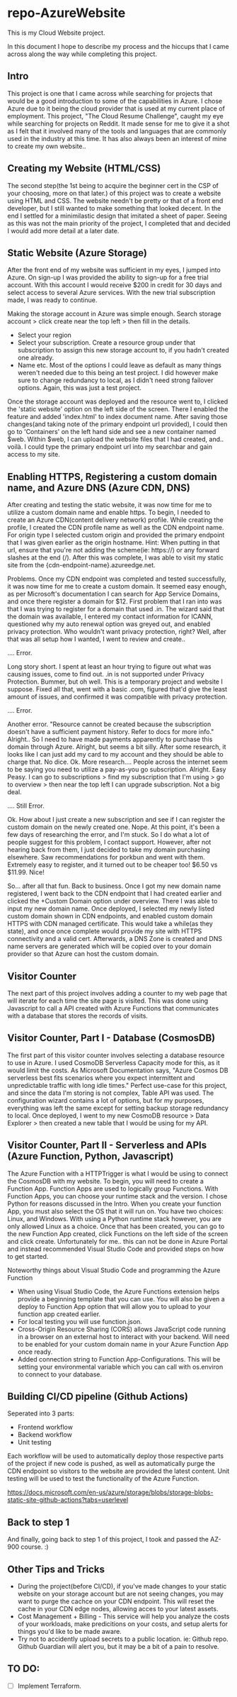 # repo-AzureWebsite

This is my Cloud Website project. 

In this document I hope to describe my process and the hiccups that I came across along the way while completing this project.

## Intro
This project is one that I came across while searching for projects that would be a good introduction to some of the capabilities in Azure. I chose Azure due to it being the cloud provider that is used at my current place of employment. This project, "The Cloud Resume Challenge", caught my eye while searching for projects on Reddit. It made sense for me to give it a shot as I felt that it involved many of the tools and languages that are commonly used in the industry at this time. It has also always been an interest of mine to create my own website..

## Creating my Website (HTML/CSS)
The second step(the 1st being to acquire the beginner cert in the CSP of your choosing, more on that later.) of this project was to create a website using HTML and CSS. The website needn't be pretty or that of a front end developer, but I still wanted to make something that looked decent. In the end I settled for a minimilastic design that imitated a sheet of paper. Seeing as this was not the main priority of the project, I completed that and decided I would add more detail at a later date. 

## Static Website (Azure Storage)
After the front end of my website was sufficient in my eyes, I jumped into Azure. On sign-up I was provided the ability to sign-up for a free trial account. With this account I would receive $200 in credit for 30 days and select access to several Azure services. With the new trial subscription made, I was ready to continue. 

Making the storage account in Azure was simple enough. Search storage account > click create near the top left > then fill in the details. 
- Select your region
- Select your subscription. Create a resource group under that subscription to assign this new storage account to, if you hadn't created one already.
- Name
etc. 
Most of the options I could leave as default as many things weren't needed due to this being an test project. I did however make sure to change redundancy to local, as I didn't need strong failover options. Again, this was just a test project.

Once the storage account was deployed and the resource went to, I clicked the 'static website' option on the left side of the screen. There I enabled the feature and added 'index.html' to index document name. After saving those changes(and taking note of the primary endpoint url provided), I could then go to 'Containers' on the left hand side and see a new container named $web. Within $web, I can upload the website files that I had created, and.. voilà. I could type the primary endpoint url into my searchbar and gain access to my site.

## Enabling HTTPS, Registering a custom domain name, and Azure DNS (Azure CDN, DNS)
After creating and testing the static website, it was now time for me to utilize a custom domain name and enable https. To begin, I needed to create an Azure CDN(content delivery network) profile. While creating the profile, I created the CDN profile name as well as the CDN endpoint name. For origin type I selected custom origin and provided the primary endpoint that I was given earlier as the origin hostname. Hint: When putting in that url, ensure that you're not adding the scheme(ie: https://) or any forward slashes at the end (/). After this was complete, I was able to visit my static site from the {cdn-endpoint-name}.azureedge.net. 

Problems. Once my CDN endpoint was completed and tested successfully, it was now time for me to create a custom domain. It seemed easy enough, as per Microsoft's documentation I can search for App Service Domains, and once there register a domain for $12. First problem that I ran into was that I was trying to register for a domain that used .in. The wizard said that the domain was available, I entered my contact information for ICANN, questioned why my auto renewal option was greyed out, and enabled privacy protection. Who wouldn't want privacy protection, right? Well, after that was all setup how I wanted, I went to review and create..

.... Error. 

Long story short. I spent at least an hour trying to figure out what was causing issues, come to find out. .in is not supported under Privacy Protection. Bummer, but oh well. This is a temporary project and website I suppose. Fixed all that, went with a basic .com, figured that'd give the least amount of issues, and confirmed it was compatible with privacy protection.

.... Error.

Another error. "Resource cannot be created because the subscription doesn't have a sufficient payment history. Refer to docs for more info." Alright.. So I need to have made payments apparently to purchase this domain through Azure. Alright, but seems a bit silly. After some research, it looks like I can just add my card to my account and they should be able to charge that. No dice. Ok. More research.... People across the internet seem to be saying you need to utilize a pay-as-you go subscription. Alright. Easy Peasy. I can go to subscriptions > find my subscription that I'm using > go to overview > then near the top left I can upgrade subscription. Not a big deal. 

.... Still Error.

Ok. How about I just create a new subscription and see if I can register the custom domain on the newly created one. Nope. At this point, it's been a few days of researching the error, and I'm stuck. So I do what a lot of people suggest for this problem, I contact support. However, after not hearing back from them, I just decided to take my domain purchasing elsewhere. Saw recommendations for porkbun and went with them. Extremely easy to register, and it turned out to be cheaper too! $6.50 vs $11.99. Nice! 

So... after all that fun. Back to business. Once I got my new domain name registered, I went back to the CDN endpoint that I had created earlier and clicked the +Custom Domain option under overview. There I was able to input my new domain name. Once deployed, I selected my newly listed custom domain shown in CDN endpoints, and enabled custom domain HTTPS with CDN managed certificate. This would take a while(as they state), and once once complete would provide my site with HTTPS connectivity and a valid cert. Afterwards, a DNS Zone is created and DNS name servers are generated which will be copied over to your domain provider so that Azure can host the custom domain.

## Visitor Counter
The next part of this project involves adding a counter to my web page that will iterate for each time the site page is visited. This was done using Javascript to call a API created with Azure Functions that communicates with a database that stores the records of visits. 

## Visitor Counter, Part I - Database (CosmosDB)
The first part of this visitor counter involves selecting a database resource to use in Azure. I used CosmoDB Serverless Capacity mode for this, as it would limit the costs. As Microsoft Documentation says, "Azure Cosmos DB serverless best fits scenarios where you expect intermittent and unpredictable traffic with long idle times." Perfect use-case for this project, and since the data I'm storing is not complex, Table API was used. The configuration wizard contains a lot of options, but for my purposes, everything was left the same except for setting backup storage redundancy to local. Once deployed, I went to my new CosmoDB resource > Data Explorer > then created a new table that I would be using for my API. 

## Visitor Counter, Part II - Serverless and APIs (Azure Function, Python, Javascript)
The Azure Function with a HTTPTrigger is what I would be using to connect the CosmosDB with my website. To begin, you will need to create a Function App. Function Apps are used to logically group Functions. With Function Apps, you can choose your runtime stack and the version. I chose Python for reasons discussed in the Intro. When you create your function App, you must also select the OS that it will run on. You have two choices: Linux, and Windows. With using a Python runtime stack however, you are only allowed Linux as a choice. Once that has been created, you can go to the new Function App created, click Functions on the left side of the screen and click create. Unfortunately for me.. this can not be done in Azure Portal and instead recommended Visual Studio Code and provided steps on how to get started. 

Noteworthy things about Visual Studio Code and programming the Azure Function
- When using Visual Studio Code, the Azure Functions extension helps provide a beginning template that you can use. You will also be given a deploy to Function App option that will allow you to upload to your function app created earlier.
- For local testing you will use function.json.
- Cross-Origin Resource Sharing (CORS) allows JavaScript code running in a browser on an external host to interact with your backend. Will need to be enabled for your custom domain name in your Azure Function App once ready.
- Added connection string to Function App-Configurations. This will be setting your environmental variable which you can call with os.environ to connect to your database.

## Building CI/CD pipeline (Github Actions)
Seperated into 3 parts: 
- Frontend workflow
- Backend workflow
- Unit testing

Each workflow will be used to automatically deploy those respective parts of the project if new code is pushed, as well as automatically purge the CDN endpoint so visitors to the website are provided the latest content.  Unit testing will be used to test the functionality of the Azure Function.

https://docs.microsoft.com/en-us/azure/storage/blobs/storage-blobs-static-site-github-actions?tabs=userlevel

## Back to step 1
 And finally, going back to step 1 of this project, I took and passed the AZ-900 course. :)

## Other Tips and Tricks
- During the project(before CI/CD), if you've made changes to your static website on your storage account but are not seeing changes, you may want to purge the cachce on your CDN endpoint. This will reset the cache in your CDN edge nodes, allowing acces to your latest assets.
- Cost Management + Billing - This service will help you analyze the costs of your workloads, make predicitions on your costs, and setup alerts for things you'd like to be made aware.
- Try not to accidently upload secrets to a public location. ie: Github repo. Github Guardian will alert you, but it may be a bit of a pain to resolve.

## TO DO:

- [ ] Implement Terraform.
  